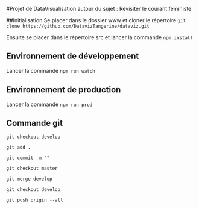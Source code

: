 #Projet de DataVisualisation autour du sujet : Revisiter le courant féministe 

##Initialisation
Se placer dans le dossier www et cloner le répertoire 
`git clone https://github.com/DatavizTangerine/dataviz.git`

Ensuite se placer dans le répertoire src et lancer la commande 
`npm install`

## Environnement de développement
Lancer la commande `npm run watch`

## Environnement de production
Lancer la commande `npm run prod`

## Commande git
`git checkout develop`

`git add .`

`git commit -m ""`

`git checkout master`

`git merge develop`

`git checkout develop`

`git push origin --all`